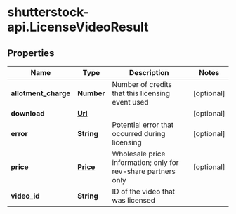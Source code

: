 # shutterstock-api.LicenseVideoResult

## Properties
Name | Type | Description | Notes
------------ | ------------- | ------------- | -------------
**allotment_charge** | **Number** | Number of credits that this licensing event used | [optional] 
**download** | [**Url**](Url.md) |  | [optional] 
**error** | **String** | Potential error that occurred during licensing | [optional] 
**price** | [**Price**](Price.md) | Wholesale price information; only for rev-share partners only | [optional] 
**video_id** | **String** | ID of the video that was licensed | 


